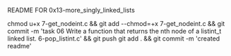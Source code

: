 README FOR 0x13-more_singly_linked_lists

chmod u+x 7-get_nodeint.c && git add --chmod=+x 7-get_nodeint.c && git commit -m 'task 06 Write a function that returns the nth node of a listint_t linked list. 6-pop_listint.c' && git push
git add . && git commit -m 'created readme'